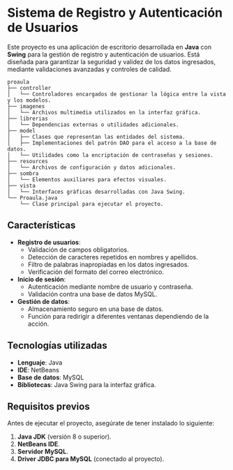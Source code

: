 # Sistema de Registro y Autenticación de Usuarios

Este proyecto es una aplicación de escritorio desarrollada en **Java** con **Swing** para la gestión de registro y autenticación de usuarios. Está diseñada para garantizar la seguridad y validez de los datos ingresados, mediante validaciones avanzadas y controles de calidad.

```plaintext
proaula
├── controller
│   └── Controladores encargados de gestionar la lógica entre la vista y los modelos.
├── imagenes
│   └── Archivos multimedia utilizados en la interfaz gráfica.
├── librerias
│   └── Dependencias externas o utilidades adicionales.
├── model
│   ├── Clases que representan las entidades del sistema.
│   ├── Implementaciones del patrón DAO para el acceso a la base de datos.
│   └── Utilidades como la encriptación de contraseñas y sesiones.
├── resources
│   └── Archivos de configuración y datos adicionales.
├── sombra
│   └── Elementos auxiliares para efectos visuales.
├── vista
│   └── Interfaces gráficas desarrolladas con Java Swing.
└── Proaula.java
    └── Clase principal para ejecutar el proyecto.
```
## Características

- **Registro de usuarios**:
  - Validación de campos obligatorios.
  - Detección de caracteres repetidos en nombres y apellidos.
  - Filtro de palabras inapropiadas en los datos ingresados.
  - Verificación del formato del correo electrónico.
- **Inicio de sesión**:
  - Autenticación mediante nombre de usuario y contraseña.
  - Validación contra una base de datos MySQL.
- **Gestión de datos**:
  - Almacenamiento seguro en una base de datos.
  - Función para redirigir a diferentes ventanas dependiendo de la acción.

## Tecnologías utilizadas

- **Lenguaje**: Java
- **IDE**: NetBeans
- **Base de datos**: MySQL
- **Bibliotecas**: Java Swing para la interfaz gráfica.

## Requisitos previos

Antes de ejecutar el proyecto, asegúrate de tener instalado lo siguiente:

1. **Java JDK** (versión 8 o superior).
2. **NetBeans IDE**.
3. **Servidor MySQL**.
4. **Driver JDBC para MySQL** (conectado al proyecto).


